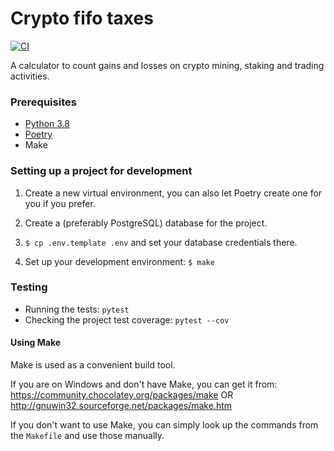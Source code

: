 # Crypto fifo taxes

[![CI](https://github.com/ranta/crypto-fifo-taxes/actions/workflows/ci.yml/badge.svg)](https://github.com/ranta/crypto-fifo-taxes/actions)

A calculator to count gains and losses on crypto mining, staking and trading activities.


### Prerequisites

* [Python 3.8](https://www.python.org/)
* [Poetry](https://github.com/python-poetry/poetry#installation)
* Make


### Setting up a project for development

1. Create a new virtual environment, you can also let Poetry create one for you if you prefer.

2. Create a (preferably PostgreSQL) database for the project.

3. `$ cp .env.template .env` and set your database credentials there.

4. Set up your development environment: `$ make`

### Testing

* Running the tests: `pytest`
* Checking the project test coverage: `pytest --cov`

#### Using Make

Make is used as a convenient build tool.

If you are on Windows and don't have Make, you can get it from:
\
https://community.chocolatey.org/packages/make OR http://gnuwin32.sourceforge.net/packages/make.htm

If you don't want to use Make, you can simply look up the commands from the `Makefile` and use those manually.
